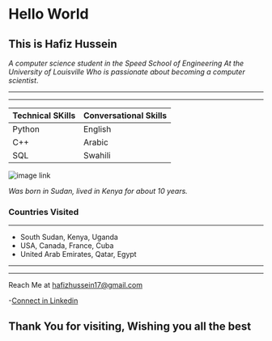 # **Hello World**

## This is Hafiz Hussein

_A computer science student in the Speed School of Engineering At the University
 of Louisville Who is passionate about becoming a computer scientist_.

---
---

| Technical SKills| Conversational Skills|
|--------------------|--------------------|
|Python | English|
|C++     | Arabic|
|SQL     | Swahili|

![image link](https://th.bing.com/th?id=OIP.EJvq45ECr2Wl5-OnwGyIhAHaHa&w=250&h=250&c=8&rs=1&qlt=90&o=6&pid=3.1&rm=2)

_Was born in Sudan, lived in Kenya for about 10 years._

 ### Countries Visited

 ---

* South Sudan, Kenya, Uganda
* USA, Canada, France, Cuba
* United Arab Emirates, Qatar, Egypt

---
---
Reach Me at <hafizhussein17@gmail.com>

-[Connect in Linkedin](https://www.linkedin.com/in/hafiz-hussein-a21035296?lipi=urn%3Ali%3Apage%3Ad_flagship3_profile_view_base_contact_details%3BcMU73HHXRs6YVCVqu3Ul0Q%3D%3D)

## **Thank You for visiting, Wishing you all the best**
